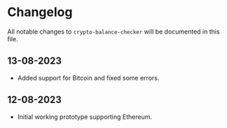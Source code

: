 # Changelog

All notable changes to `crypto-balance-checker` will be documented in this file.
## 13-08-2023
- Added support for Bitcoin and fixed some errors.
## 12-08-2023
- Initial working prototype supporting Ethereum.

